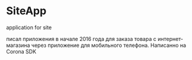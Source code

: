 # SiteApp
application for site

писал приложения в начале 2016 года для заказа товара с интернет-магазина через приложение для мобильного телефона.
Написанно на Corona SDK
